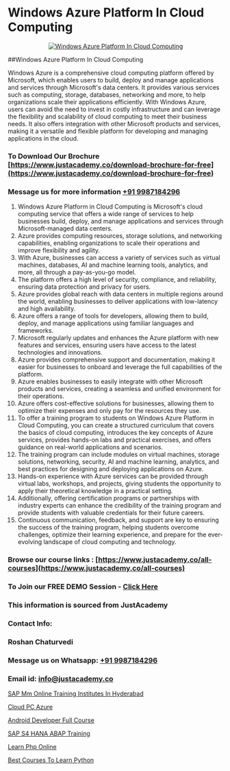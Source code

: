 # Windows Azure Platform In Cloud Computing

<p align="center">
  <a href="https://justacademy.co/course-detail/microsoft-azure-training">
    <img src="https://justacademy.co/storage2/course_image/1708336833_course_image.png" alt="Windows Azure Platform In Cloud Computing">
  </a>
</p>
##Windows Azure Platform In Cloud Computing

Windows Azure is a comprehensive cloud computing platform offered by Microsoft, which enables users to build, deploy and manage applications and services through Microsoft's data centers. It provides various services such as computing, storage, databases, networking and more, to help organizations scale their applications efficiently. With Windows Azure, users can avoid the need to invest in costly infrastructure and can leverage the flexibility and scalability of cloud computing to meet their business needs. It also offers integration with other Microsoft products and services, making it a versatile and flexible platform for developing and managing applications in the cloud.
### To Download Our Brochure [https://www.justacademy.co/download-brochure-for-free](https://www.justacademy.co/download-brochure-for-free)
### Message us for more information [+91 9987184296](https://api.whatsapp.com/send?phone=919987184296)
1) Windows Azure Platform in Cloud Computing is Microsoft's cloud computing service that offers a wide range of services to help businesses build, deploy, and manage applications and services through Microsoft-managed data centers.
2) Azure provides computing resources, storage solutions, and networking capabilities, enabling organizations to scale their operations and improve flexibility and agility.
3) With Azure, businesses can access a variety of services such as virtual machines, databases, AI and machine learning tools, analytics, and more, all through a pay-as-you-go model.
4) The platform offers a high level of security, compliance, and reliability, ensuring data protection and privacy for users.
5) Azure provides global reach with data centers in multiple regions around the world, enabling businesses to deliver applications with low-latency and high availability.
6) Azure offers a range of tools for developers, allowing them to build, deploy, and manage applications using familiar languages and frameworks.
7) Microsoft regularly updates and enhances the Azure platform with new features and services, ensuring users have access to the latest technologies and innovations.
8) Azure provides comprehensive support and documentation, making it easier for businesses to onboard and leverage the full capabilities of the platform.
9) Azure enables businesses to easily integrate with other Microsoft products and services, creating a seamless and unified environment for their operations.
10) Azure offers cost-effective solutions for businesses, allowing them to optimize their expenses and only pay for the resources they use.
11) To offer a training program to students on Windows Azure Platform in Cloud Computing, you can create a structured curriculum that covers the basics of cloud computing, introduces the key concepts of Azure services, provides hands-on labs and practical exercises, and offers guidance on real-world applications and scenarios.
12) The training program can include modules on virtual machines, storage solutions, networking, security, AI and machine learning, analytics, and best practices for designing and deploying applications on Azure.
13) Hands-on experience with Azure services can be provided through virtual labs, workshops, and projects, giving students the opportunity to apply their theoretical knowledge in a practical setting.
14) Additionally, offering certification programs or partnerships with industry experts can enhance the credibility of the training program and provide students with valuable credentials for their future careers.
15) Continuous communication, feedback, and support are key to ensuring the success of the training program, helping students overcome challenges, optimize their learning experience, and prepare for the ever-evolving landscape of cloud computing and technology.

### Browse our course links : [https://www.justacademy.co/all-courses](https://www.justacademy.co/all-courses) 
### To Join our FREE DEMO Session - [Click Here](https://www.justacademy.co/register-for-course-demo)


### This information is sourced from JustAcademy
### Contact Info:
### Roshan Chaturvedi
### Message us on Whatsapp: [+91 9987184296](https://api.whatsapp.com/send?phone=919987184296)
### Email id: [info@justacademy.co](mailto:info@justacademy.co)
                
[SAP Mm Online Training Institutes In Hyderabad](https://www.linkedin.com/pulse/sap-mm-online-training-institutes-hyderabad-czdwf/)

[Cloud PC Azure](https://www.linkedin.com/pulse/cloud-pc-azure-justacademy-sunnyvale-binlc?trackingId=%2Brs%2BACWz9rVSG0vbrmz35Q%3D%3D&lipi=urn%3Ali%3Apage%3Ad_flagship3_company_admin%3BJVVM%2Fef%2BR3WBKPYq3pagGw%3D%3D)

[Android Developer Full Course](https://medium.com/@mistersumit961/android-developer-full-course-1cdb8467d0a5)

[SAP S4 HANA ABAP Training](https://medium.com/@negishivu99/sap-s4-hana-abap-training-b8959d4a397f)

[Learn Php Online](https://justacademyin.github.io/justacademy/learn-php-online)

[Best Courses To Learn Python](https://justacademyin.github.io/justacademy/best-courses-to-learn-python)

